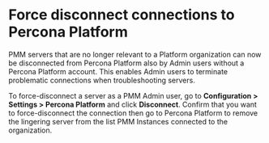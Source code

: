 # Force disconnect connections to Percona Platform
PMM servers that are no longer relevant to a Platform organization can now be disconnected from Percona Platform also by Admin users without a Percona Platform account. This enables Admin users to terminate problematic connections when troubleshooting servers.

To force-disconnect a server as a PMM Admin user, go to **Configuration > Settings > Percona Platform** and click **Disconnect**. Confirm that you want to force-disconnect the connection then go to Percona Platform to remove the lingering server from the list PMM Instances connected to the organization. 
